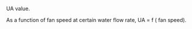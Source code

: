 UA value.


<!-- comment -->


As a function of fan speed at certain water flow rate, UA = f ( fan speed).

